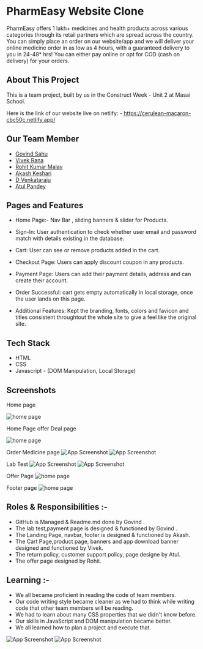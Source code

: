 
# PharmEasy Website Clone

PharmEasy offers 1 lakh+ medicines and health products across various categories through its retail partners which are spread across the country. You can simply place an order on our website/app and we will deliver your online medicine order in as low as 4 hours, with a guaranteed delivery to you in 24-48* hrs!
You can either pay online or opt for COD (cash on delivery) for your orders.


## About This Project
This is a team project, built by us in the Construct Week - Unit 2 at Masai School.

Here is the link of our website live on netlify: - https://cerulean-macaron-cbc50c.netlify.app/
## Our Team Member

 - [Govind Sahu](https://github.com/sgovind158)
 - [Vivek Rana](https://github.com/vivek13420)
 - [Rohit Kumar Malav](https://github.com/rohit1620?tab=repositories)
 - [Akash Keshari ](https://github.com/AkashKeshari111)
 - [D Venkataraju](https://github.com/Venkat0003)
 - [Atul Pandey](https://github.com/AtulPandey429/AtulPandey429)


## Pages and Features

- Home Page:- Nav Bar , sliding banners & slider for Products.


- Sign-In: User authentication to check whether user email and password match with details existing in the database.

- Cart: User can see or remove products added in the cart.

- Checkout Page: Users can apply discount coupon in any products.

- Payment Page: Users can add their payment details, address and can create their account.

- Order Successful: cart gets empty automatically in local storage, once the user lands on this page.

- Additional Features: Kept the branding, fonts, colors and favicon and titles consistent throughtout the whole site to give a feel like the original site.
## Tech Stack

- HTML
- CSS
- Javascript - (DOM Manipulation, Local Storage)

## Screenshots
  Home page

![home page](https://cdn-images-1.medium.com/max/800/1*SWMaxQnY0fsMj8goY3P_YQ.png)




Home Page offer Deal page



![home page](https://cdn-images-1.medium.com/max/800/1*m-RlE3TyDrEEWjZBO29Njw.png)

Order Medicine page
![App Screenshot](https://cdn-images-1.medium.com/max/800/1*JrbZxpj7jHF7rQ65HVj1Ig.png)
![App Screenshot](https://cdn-images-1.medium.com/max/800/1*-EGdpehiKiJ7eFeV6kqDWw.png)

Lab Test
![App Screenshot](https://cdn-images-1.medium.com/max/800/1*wmD5FWihwzFv2kF-n0ruhw.png)
![App Screenshot](https://cdn-images-1.medium.com/max/800/1*NT2uGqt0W1sVftWm8FmTaQ.png)

Offer Page
![home page](https://cdn-images-1.medium.com/max/800/1*eMc8CIvBYt5sVoiJYhvsAA.png)


Footer page
![home page](https://cdn-images-1.medium.com/max/800/1*ZNRjzkMIjVHIjqBXYVqJ4w.png)
## Roles & Responsibilities :-

- GitHub is Managed & Readme.md done by Govind .
- The lab test,payment page  is designed & functioned by Govind .
- The Landing Page, navbar, footer is designed & functioned by Akash.
- The Cart Page,product page,  banners and app download banner designed and functioned by Vivek.
- The  return policy, customer support policy, page designe by Atul.
- The offer page designed by Rohit.
## Learning :-
- We all became proficient in reading the code of team members.
- Our code writing style became cleaner as we had to think while writing code that other team members will be reading.
- We had to learn about many CSS properties that we didn't know before.
- Our skills in JavaScript and DOM manipulation became better.
- We all learned how to plan a project and execute that.

![App Screenshot](https://cdn-images-1.medium.com/max/800/1*wmD5FWihwzFv2kF-n0ruhw.png)
![App Screenshot](https://assets.myntassets.com/h_560,q_90,w_420/v1/assets/images/12816462/2020/11/24/ba18a805-4903-48a4-a136-c60ca39b22911606200984349-HERENOW-Men-Tshirts-1551606200983033-1.jpg)

